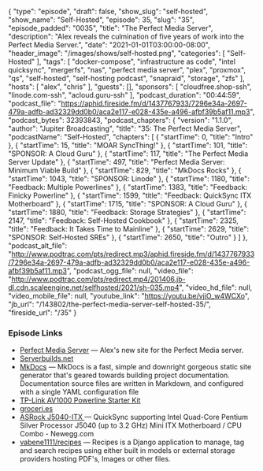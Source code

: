 {
  "type": "episode",
  "draft": false,
  "show_slug": "self-hosted",
  "show_name": "Self-Hosted",
  "episode": 35,
  "slug": "35",
  "episode_padded": "0035",
  "title": "The Perfect Media Server",
  "description": "Alex reveals the culmination of five years of work into the Perfect Media Server.",
  "date": "2021-01-01T03:00:00-08:00",
  "header_image": "/images/shows/self-hosted.png",
  "categories": [
    "Self-Hosted"
  ],
  "tags": [
    "docker-compose",
    "infrastructure as code",
    "intel quicksync",
    "mergerfs",
    "nas",
    "perfect media server",
    "plex",
    "proxmox",
    "qs",
    "self-hosted",
    "self-hosting podcast",
    "snapraid",
    "storage",
    "zfs"
  ],
  "hosts": [
    "alex",
    "chris"
  ],
  "guests": [],
  "sponsors": [
    "cloudfree.shop-ssh",
    "linode.com-ssh",
    "acloud.guru-ssh"
  ],
  "podcast_duration": "00:44:59",
  "podcast_file": "https://aphid.fireside.fm/d/1437767933/7296e34a-2697-479a-adfb-ad32329dd0b0/aca2e117-e028-435e-a496-afbf39b5af11.mp3",
  "podcast_bytes": 32393843,
  "podcast_chapters": {
    "version": "1.1.0",
    "author": "Jupiter Broadcasting",
    "title": "35: The Perfect Media Server",
    "podcastName": "Self-Hosted",
    "chapters": [
      {
        "startTime": 0,
        "title": "Intro"
      },
      {
        "startTime": 15,
        "title": "MOAR SyncThing!"
      },
      {
        "startTime": 101,
        "title": "SPONSOR: A Cloud Guru"
      },
      {
        "startTime": 117,
        "title": "The Perfect Media Server Update"
      },
      {
        "startTime": 497,
        "title": "Perfect Media Server: Minimum Viable Build"
      },
      {
        "startTime": 829,
        "title": "MkDocs Rocks"
      },
      {
        "startTime": 1043,
        "title": "SPONSOR: Linode"
      },
      {
        "startTime": 1180,
        "title": "Feedback: Multiple Powerlines"
      },
      {
        "startTime": 1383,
        "title": "Feedback: Finicky Powerline"
      },
      {
        "startTime": 1599,
        "title": "Feedback: QuickSync ITX Motherboard"
      },
      {
        "startTime": 1715,
        "title": "SPONSOR: A Cloud Guru"
      },
      {
        "startTime": 1880,
        "title": "Feedback: Storage Strategies"
      },
      {
        "startTime": 2147,
        "title": "Feedback: Self-Hosted Cookbook"
      },
      {
        "startTime": 2325,
        "title": "Feedback: It Takes Time to Mainline"
      },
      {
        "startTime": 2629,
        "title": "SPONSOR: Self-Hosted SREs"
      },
      {
        "startTime": 2650,
        "title": "Outro"
      }
    ]
  },
  "podcast_alt_file": "http://www.podtrac.com/pts/redirect.mp3/aphid.fireside.fm/d/1437767933/7296e34a-2697-479a-adfb-ad32329dd0b0/aca2e117-e028-435e-a496-afbf39b5af11.mp3",
  "podcast_ogg_file": null,
  "video_file": "http://www.podtrac.com/pts/redirect.mp4/201406.jb-dl.cdn.scaleengine.net/selfhosted/2021/sh-035.mp4",
  "video_hd_file": null,
  "video_mobile_file": null,
  "youtube_link": "https://youtu.be/vjjO_w4WCXo",
  "jb_url": "/143802/the-perfect-media-server-self-hosted-35/",
  "fireside_url": "/35"
}


### Episode Links

  * [Perfect Media Server](https://perfectmediaserver.com/ "Perfect Media Server") — Alex's new site for the Perfect Media server.
  * [Serverbuilds.net](https://www.serverbuilds.net/ "Serverbuilds.net")
  * [MkDocs](https://www.mkdocs.org/ "MkDocs") — MkDocs is a fast, simple and downright gorgeous static site generator that's geared towards building project documentation. Documentation source files are written in Markdown, and configured with a single YAML configuration file
  * [TP-Link AV1000 Powerline Starter Kit](https://www.amazon.com/Powerline-Ethernet-Adapter-Extender-TP-Link/dp/B084CZMYNM/ "TP-Link AV1000 Powerline Starter Kit")
  * [groceri.es](https://groceri.es/ "groceri.es")
  * [ASRock J5040-ITX ](https://www.newegg.com/asrock-j5040-itx-mini-itx/p/N82E16813157967?Description=j5040%20itx&cm_re=j5040_itx-_-13-157-967-_-Product "ASRock J5040-ITX ") — QuickSync supporting Intel Quad-Core Pentium Silver Processor J5040 (up to 3.2 GHz) Mini ITX Motherboard / CPU Combo - Newegg.com
  * [vabene1111/recipes](https://github.com/vabene1111/recipes "vabene1111/recipes") — Recipes is a Django application to manage, tag and search recipes using either built in models or external storage providers hosting PDF's, Images or other files.


